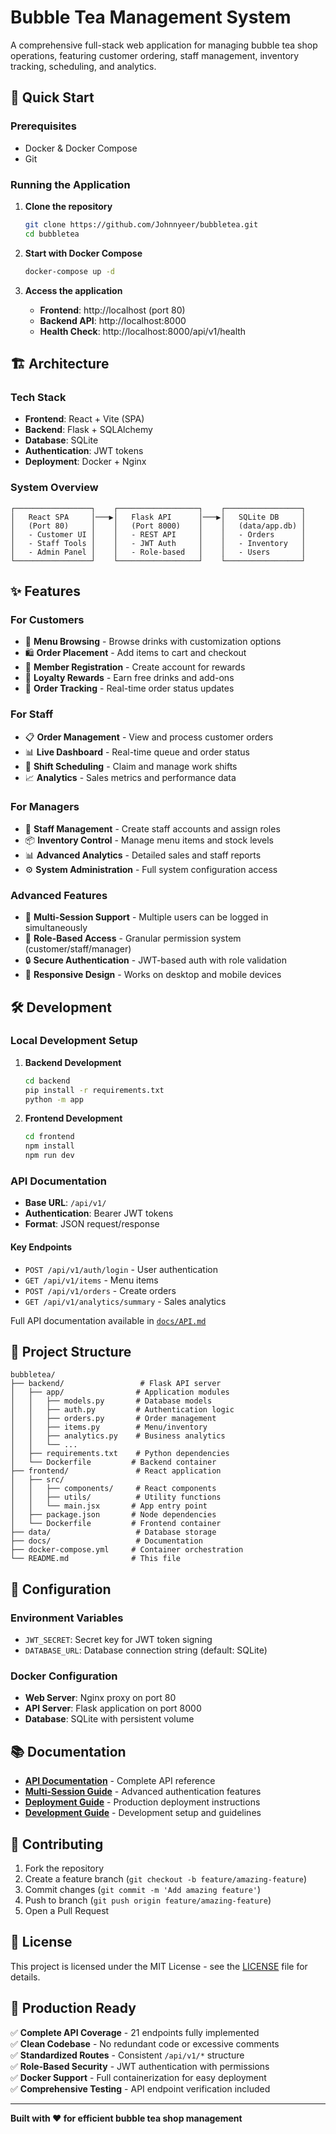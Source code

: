 # Bubble Tea Management System

A comprehensive full-stack web application for managing bubble tea shop operations, featuring customer ordering, staff management, inventory tracking, scheduling, and analytics.

## 🚀 Quick Start

### Prerequisites
- Docker & Docker Compose
- Git

### Running the Application

1. **Clone the repository**
   ```bash
   git clone https://github.com/Johnnyeer/bubbletea.git
   cd bubbletea
   ```

2. **Start with Docker Compose**
   ```bash
   docker-compose up -d
   ```

3. **Access the application**
   - **Frontend**: http://localhost (port 80)
   - **Backend API**: http://localhost:8000
   - **Health Check**: http://localhost:8000/api/v1/health

## 🏗️ Architecture

### Tech Stack
- **Frontend**: React + Vite (SPA)
- **Backend**: Flask + SQLAlchemy
- **Database**: SQLite
- **Authentication**: JWT tokens
- **Deployment**: Docker + Nginx

### System Overview
```
┌─────────────────┐    ┌──────────────────┐    ┌─────────────────┐
│   React SPA     │───▶│   Flask API      │───▶│   SQLite DB     │
│   (Port 80)     │    │   (Port 8000)    │    │   (data/app.db) │
│   - Customer UI │    │   - REST API     │    │   - Orders      │
│   - Staff Tools │    │   - JWT Auth     │    │   - Inventory   │
│   - Admin Panel │    │   - Role-based   │    │   - Users       │
└─────────────────┘    └──────────────────┘    └─────────────────┘
```

## ✨ Features

### For Customers
- 🛒 **Menu Browsing** - Browse drinks with customization options
- 🛍️ **Order Placement** - Add items to cart and checkout
- 👤 **Member Registration** - Create account for rewards
- 🎁 **Loyalty Rewards** - Earn free drinks and add-ons
- 📱 **Order Tracking** - Real-time order status updates

### For Staff
- 📋 **Order Management** - View and process customer orders
- 📊 **Live Dashboard** - Real-time queue and order status
- 📅 **Shift Scheduling** - Claim and manage work shifts
- 📈 **Analytics** - Sales metrics and performance data

### For Managers
- 👥 **Staff Management** - Create staff accounts and assign roles  
- 📦 **Inventory Control** - Manage menu items and stock levels
- 📊 **Advanced Analytics** - Detailed sales and staff reports
- ⚙️ **System Administration** - Full system configuration access

### Advanced Features
- 🔄 **Multi-Session Support** - Multiple users can be logged in simultaneously
- 🎯 **Role-Based Access** - Granular permission system (customer/staff/manager)
- 🔒 **Secure Authentication** - JWT-based auth with role validation
- 📱 **Responsive Design** - Works on desktop and mobile devices

## 🛠️ Development

### Local Development Setup

1. **Backend Development**
   ```bash
   cd backend
   pip install -r requirements.txt
   python -m app
   ```

2. **Frontend Development** 
   ```bash
   cd frontend
   npm install
   npm run dev
   ```

### API Documentation
- **Base URL**: `/api/v1/`
- **Authentication**: Bearer JWT tokens
- **Format**: JSON request/response

#### Key Endpoints
- `POST /api/v1/auth/login` - User authentication
- `GET /api/v1/items` - Menu items
- `POST /api/v1/orders` - Create orders
- `GET /api/v1/analytics/summary` - Sales analytics

Full API documentation available in [`docs/API.md`](./docs/API.md)

## 📁 Project Structure

```
bubbletea/
├── backend/                 # Flask API server
│   ├── app/                # Application modules
│   │   ├── models.py       # Database models
│   │   ├── auth.py         # Authentication logic
│   │   ├── orders.py       # Order management
│   │   ├── items.py        # Menu/inventory
│   │   ├── analytics.py    # Business analytics
│   │   └── ...
│   ├── requirements.txt    # Python dependencies
│   └── Dockerfile         # Backend container
├── frontend/               # React application
│   ├── src/
│   │   ├── components/     # React components
│   │   ├── utils/          # Utility functions
│   │   └── main.jsx       # App entry point
│   ├── package.json       # Node dependencies  
│   └── Dockerfile         # Frontend container
├── data/                   # Database storage
├── docs/                   # Documentation
├── docker-compose.yml     # Container orchestration
└── README.md              # This file
```

## 🔧 Configuration

### Environment Variables
- `JWT_SECRET`: Secret key for JWT token signing
- `DATABASE_URL`: Database connection string (default: SQLite)

### Docker Configuration
- **Web Server**: Nginx proxy on port 80
- **API Server**: Flask application on port 8000
- **Database**: SQLite with persistent volume

## 📚 Documentation

- [**API Documentation**](./docs/API.md) - Complete API reference
- [**Multi-Session Guide**](./docs/MULTI_SESSION.md) - Advanced authentication features
- [**Deployment Guide**](./docs/DEPLOYMENT.md) - Production deployment instructions
- [**Development Guide**](./docs/DEVELOPMENT.md) - Development setup and guidelines

## 🤝 Contributing

1. Fork the repository
2. Create a feature branch (`git checkout -b feature/amazing-feature`)
3. Commit changes (`git commit -m 'Add amazing feature'`)
4. Push to branch (`git push origin feature/amazing-feature`)
5. Open a Pull Request

## 📄 License

This project is licensed under the MIT License - see the [LICENSE](LICENSE) file for details.

## 🎯 Production Ready

✅ **Complete API Coverage** - 21 endpoints fully implemented  
✅ **Clean Codebase** - No redundant code or excessive comments  
✅ **Standardized Routes** - Consistent `/api/v1/*` structure  
✅ **Role-Based Security** - JWT authentication with permissions  
✅ **Docker Support** - Full containerization for easy deployment  
✅ **Comprehensive Testing** - API endpoint verification included  

---

**Built with ❤️ for efficient bubble tea shop management**